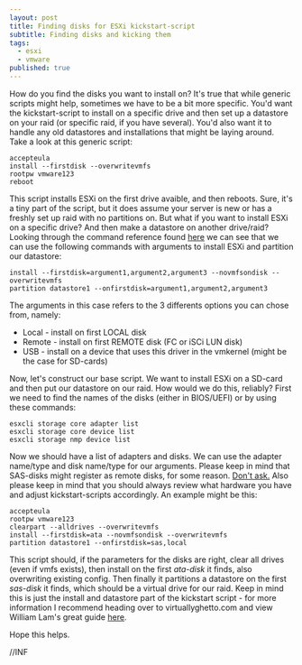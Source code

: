 ```yaml
---
layout: post
title: Finding disks for ESXi kickstart-script
subtitle: Finding disks and kicking them
tags:
  - esxi
  - vmware
published: true
---
```


How do you find the disks you want to install on? It's true that while generic scripts might help, sometimes we have to be a bit more specific. You'd want the kickstart-script to install on a specific drive and then set up a datastore on your raid (or specific raid, if you have several). You'd also want it to handle any old datastores and installations that might be laying around. Take a look at this generic script:

~~~
accepteula
install --firstdisk --overwritevmfs
rootpw vmware123
reboot
~~~

This script installs ESXi on the first drive avaible, and then reboots. Sure, it's a tiny part of the script, but it does assume your server is new or has a freshly set up raid with no partitions on.
But what if you want to install ESXi on a specific drive? And then make a datastore on another drive/raid? Looking through the command reference found [here](https://kb.vmware.com/s/article/2004582) we can see that we can use the following commands with arguments to install ESXi and partition our datastore:

~~~
install --firstdisk=argument1,argument2,argument3 --novmfsondisk --overwritevmfs
partition datastore1 --onfirstdisk=argument1,argument2,argument3
~~~

The arguments in this case refers to the 3 differents options you can chose from, namely:

- Local - install on first LOCAL disk
- Remote - install on first REMOTE disk (FC or iSCi LUN disk)
- USB - install on a device that uses this driver in the vmkernel (might be the case for SD-cards)

Now, let's construct our base script. We want to install ESXi on a SD-card and then put our datastore on our raid. How would we do this, reliably? First we need to find the names of the disks (either in BIOS/UEFI) or by using these commands:

~~~
esxcli storage core adapter list
esxcli storage core device list
esxcli storage nmp device list
~~~

Now we should have a list of adapters and disks. We can use the adapter name/type and disk name/type for our arguments. Please keep in mind that SAS-disks might register as remote disks, for some reason. [Don't ask.](https://kb.vmware.com/s/article/1027819) Also please keep in mind that you should always review what hardware you have and adjust kickstart-scripts accordingly.
An example might be this:

~~~
accepteula
rootpw vmware123
clearpart --alldrives --overwritevmfs
install --firstdisk=ata --novmfsondisk --overwritevmfs
partition datastore1 --onfirstdisk=sas,local
~~~

This script should, if the parameters for the disks are right, clear all drives (even if vmfs exists), then install on the first _ata-disk_ it finds, also overwriting existing config. Then finally it partitions a datastore on the first _sas-disk_ it finds, which should be a virtual drive for our raid. Keep in mind this is just the install and datastore part of the kickstart script - for more information I recommend heading over to virtuallyghetto.com and view William Lam's great guide [here](https://www.virtuallyghetto.com/2014/10/how-to-automate-vm-deployment-from-large-usb-keys-using-esxi-kickstart.html).

Hope this helps.

//INF


